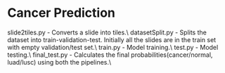 # Cancer Prediction

slide2tiles.py - Converts a slide into tiles.\\
datasetSplit.py - Splits the dataset into train-validation-test. Initially all the slides are in the train set with empty validation/test set.\\
train.py - Model training.\\
test.py - Model testing.\\
final_test.py - Calculates the final probabilities(cancer/normal, luad/lusc) using both the pipelines.\\

